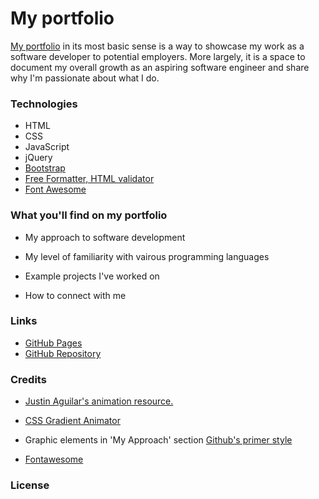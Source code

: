 # My portfolio

[My portfolio](https://emblair96.github.io/) in its most basic sense is a way to showcase my work as a software developer to potential employers.  More largely, it is a space to document my overall growth as an aspiring software engineer and share why I'm passionate about what I do.

### Technologies
* HTML
* CSS
* JavaScript
* jQuery
* [Bootstrap](https://getbootstrap.com/)
* [Free Formatter, HTML validator](https://www.freeformatter.com/html-validator.html)
* [Font Awesome](https://fontawesome.com/)

### What you'll find on my portfolio

* My approach to software development

* My level of familiarity with vairous programming languages

* Example projects I've worked on

* How to connect with me

### Links 
* [GitHub Pages](https://emblair96.github.io/)
* [GitHub Repository](https://github.com/emblair96/emblair96.github.io)

### Credits
* [Justin Aguilar's animation resource.](http://www.justinaguilar.com/animations/#)

* [CSS Gradient Animator](https://www.gradient-animator.com/)

* Graphic elements in 'My Approach' section [Github's primer style](https://primer.style/octicons/)

* [Fontawesome](https://fontawesome.com/) 

### License